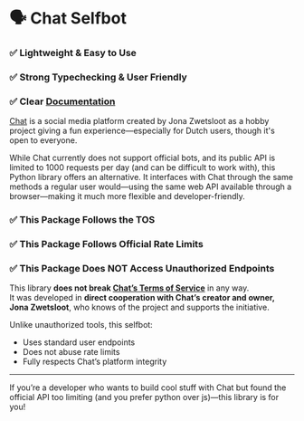 # 🗣️ Chat Selfbot
### ✅ Lightweight & Easy to Use
### ✅ Strong Typechecking & User Friendly
### ✅ Clear [Documentation](https://docs.bjarnos.dev/)

[Chat](https://chat.jonazwetsloot.nl/) is a social media platform created by Jona Zwetsloot as a hobby project giving a fun experience—especially for Dutch users, though it's open to everyone.

While Chat currently does not support official bots, and its public API is limited to 1000 requests per day (and can be difficult to work with), this Python library offers an alternative. It interfaces with Chat through the same methods a regular user would—using the same web API available through a browser—making it much more flexible and developer-friendly.

### ✅ This Package Follows the TOS
### ✅ This Package Follows Official Rate Limits
### ✅ This Package Does NOT Access Unauthorized Endpoints

This library **does not break [Chat’s Terms of Service](https://chat.jonazwetsloot.nl/terms-of-service)** in any way.  
It was developed in **direct cooperation with Chat’s creator and owner, Jona Zwetsloot**, who knows of the project and supports the initiative.

Unlike unauthorized tools, this selfbot:
- Uses standard user endpoints
- Does not abuse rate limits
- Fully respects Chat’s platform integrity

---

If you’re a developer who wants to build cool stuff with Chat but found the official API too limiting (and you prefer python over js)—this library is for you!
